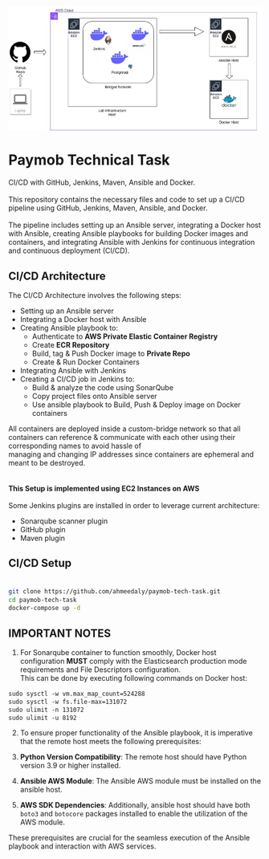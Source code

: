 ![Lab Architecture](https://github.com/ahmeedaly/paymob-tech-task/blob/main/LabInfra.jpg?raw=true "Lab Architecture")

# Paymob Technical Task

CI/CD with GitHub, Jenkins, Maven, Ansible and Docker.\
\
This repository contains the necessary files and code to set up a CI/CD pipeline using GitHub, Jenkins, Maven, Ansible, and Docker.\
\
The pipeline includes setting up an Ansible server, integrating a Docker host with Ansible, creating Ansible playbooks for building Docker images and containers, and integrating Ansible with Jenkins for continuous integration and continuous deployment (CI/CD).


## CI/CD Architecture

The CI/CD Architecture involves the following steps:
- Setting up an Ansible server
- Integrating a Docker host with Ansible
- Creating Ansible playbook to:
     - Authenticate to **AWS Private Elastic Container Registry**
     - Create **ECR Repository**
     - Build, tag & Push Docker image to **Private Repo**
     - Create & Run Docker Containers
 - Integrating Ansible with Jenkins
 - Creating a CI/CD job in Jenkins to:
     - Build & analyze the code using SonarQube
     - Copy project files onto Ansible server
     - Use ansible playbook to Build, Push & Deploy image on Docker containers

All containers are deployed inside a custom-bridge network so that all containers can reference & communicate with each other using their corresponding names to avoid hassle of\
managing and changing IP addresses since containers are ephemeral and meant to be destroyed.\
\
\
**This Setup is implemented using EC2 Instances on AWS**
\
\
Some Jenkins plugins are installed in order to leverage current architecture:
   - Sonarqube scanner plugin
   - GitHub plugin
   - Maven plugin





## CI/CD Setup

```bash

git clone https://github.com/ahmeedaly/paymob-tech-task.git
cd paymob-tech-task
docker-compose up -d


```


## IMPORTANT NOTES
1. For Sonarqube container to function smoothly, Docker host configuration **MUST** comply with the Elasticsearch production mode requirements and File Descriptors configuration.\
This can be done by executing following commands on Docker host:

```
sudo sysctl -w vm.max_map_count=524288
sudo sysctl -w fs.file-max=131072
sudo ulimit -n 131072
sudo ulimit -u 8192
```

2. To ensure proper functionality of the Ansible playbook, it is imperative that the remote host meets the following prerequisites:

1. **Python Version Compatibility**: The remote host should have Python version 3.9 or higher installed.
   
2. **Ansible AWS Module**: The Ansible AWS module must be installed on the ansible host.
   
3. **AWS SDK Dependencies**: Additionally, ansible host should have both `boto3` and `botocore` packages installed to enable the utilization of the AWS module.

These prerequisites are crucial for the seamless execution of the Ansible playbook and interaction with AWS services.
